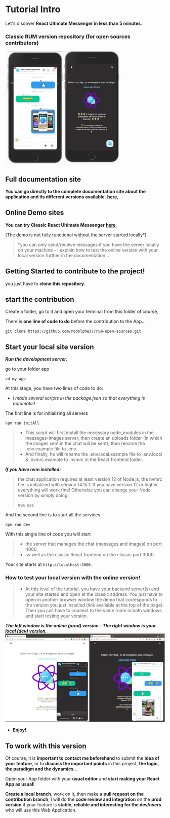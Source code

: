 # Tutorial Intro

Let's discover **React Ultimate Messenger in less than 5 minutes**.

### Classic RUM version repository (for open sources contributors)

 ![alt text](/img/rum-demo.png "RUM versions")

 ## Full documentation site

**You can go directly to the complete documentation site about the application and its different versions available.** **[here](https://react-ultimate-messenger-documentation.netlify.app/)**,


## Online Demo sites

**You can try Classic React Ultimate Messenger** **[here](https://react-ultimate-messenger.netlify.app/)**,

(The demo is not fully functional without the server started locally*)


> *you can only send/receive messages if you have the server locally on your machine -
> I explain how to test the online version with your local version further in the documentation...


## Getting Started to contribute to the project!

you just have to **clone this repository**.

## start the contribution

Create a folder, go to it and open your terminal from this folder of course,

There is **one line of code to do** before the contribution to the App...
```shell
git clone https://github.com/rodolphe37/rum-open-sources.git
```

## Start your local site version

***Run the development server:***

go to your folder app
```shell
cd my-app
```

At this stage, you have two lines of code to do:

 * *I made several scripts in the package.json so that everything is automatic!*

The first line is for initializing all servers
```shell
npm run initAll
```
> - This script will first install the necessary node_modules in the messages-images server, then create an uploads folder (in which the images sent in the chat will be sent), then rename the .env.example file to .env.
> - And finally, he will rename the .env.local.example file to .env.local & .nvmrc.example to .nvmrc in the React frontend folder.


 ***If you have nvm installed:***

> the chat application requires at least version 12 of Node.js, the nvmrc file is initialized with version 14.15.1. If you have version 12 or higher everything will work fine!
> Otherwise you can change your Node version by simply doing:
> ```shell
> nvm use
> ```

And the second line is to start all the services.
```shell
npm run dev
```

  With this single line of code you will start
 > - the server that manages the chat (messages and images) on port 4000,
 > - as well as the classic React frontend on the classic port 3000.


Your site starts at `http://localhost:3000`.

### How to test your local version with the online version!

> * At this level of the tutorial, you have your backend server(s) and your site started and open at the classic address.
> You just have to open in another browser window the demo that corresponds to the version you just installed (link available at the top of the page).
> Then you just have to connect to the same room in both windows and start testing your version.

  ***The left window is the online (prod) version - The right window is your local (dev) version.***
 ![alt text](/img/test-classic.png "Remote test")

* **Enjoy!**


## To work with this version

Of course, it is **important to contact me beforehand** to submit the **idea of your feature**, or to **discuss the important points** in this project, **the logic, the paradigm and the dynamics**...

 Open your App folder with your **usual editor** and **start making your React App as usual**!

 **Create a local branch**, work on it, then make a **pull request on the contribution branch**, I will do the **code review and integration** on the **prod version** if your feature is **stable, reliable and interesting for the dev/users** who will use this Web Application.
<!--

- [x] Write the press release
- [ ] Update the website
- [ ] Contact the media

Here's a simple footnote,[^1] and here's a longer one.[^bignote]

[^1]: This is the first footnote.

[^bignote]: Here's one with multiple paragraphs and code.

    Indent paragraphs to include them in the footnote.

    `{ my code }`

    Add as many paragraphs as you like. -->

